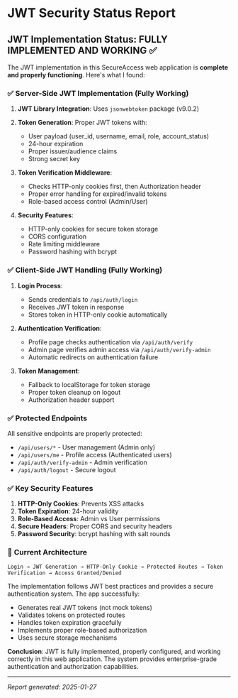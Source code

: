 # JWT Security Status Report

## JWT Implementation Status: **FULLY IMPLEMENTED AND WORKING** ✅

The JWT implementation in this SecureAccess web application is **complete and properly functioning**. Here's what I found:

### ✅ **Server-Side JWT Implementation (Fully Working)**

1. **JWT Library Integration**: Uses `jsonwebtoken` package (v9.0.2)
2. **Token Generation**: Proper JWT tokens with:
   - User payload (user_id, username, email, role, account_status)
   - 24-hour expiration
   - Proper issuer/audience claims
   - Strong secret key

3. **Token Verification Middleware**: 
   - Checks HTTP-only cookies first, then Authorization header
   - Proper error handling for expired/invalid tokens
   - Role-based access control (Admin/User)

4. **Security Features**:
   - HTTP-only cookies for secure token storage
   - CORS configuration
   - Rate limiting middleware
   - Password hashing with bcrypt

### ✅ **Client-Side JWT Handling (Fully Working)**

1. **Login Process**: 
   - Sends credentials to `/api/auth/login`
   - Receives JWT token in response
   - Stores token in HTTP-only cookie automatically

2. **Authentication Verification**:
   - Profile page checks authentication via `/api/auth/verify`
   - Admin page verifies admin access via `/api/auth/verify-admin`
   - Automatic redirects on authentication failure

3. **Token Management**:
   - Fallback to localStorage for token storage
   - Proper token cleanup on logout
   - Authorization header support

### ✅ **Protected Endpoints**

All sensitive endpoints are properly protected:
- `/api/users/*` - User management (Admin only)
- `/api/users/me` - Profile access (Authenticated users)
- `/api/auth/verify-admin` - Admin verification
- `/api/auth/logout` - Secure logout

### ✅ **Key Security Features**

1. **HTTP-Only Cookies**: Prevents XSS attacks
2. **Token Expiration**: 24-hour validity
3. **Role-Based Access**: Admin vs User permissions
4. **Secure Headers**: Proper CORS and security headers
5. **Password Security**: bcrypt hashing with salt rounds

### 🔧 **Current Architecture**

```
Login → JWT Generation → HTTP-Only Cookie → Protected Routes → Token Verification → Access Granted/Denied
```

The implementation follows JWT best practices and provides a secure authentication system. The app successfully:

- Generates real JWT tokens (not mock tokens)
- Validates tokens on protected routes
- Handles token expiration gracefully
- Implements proper role-based authorization
- Uses secure storage mechanisms

**Conclusion**: JWT is fully implemented, properly configured, and working correctly in this web application. The system provides enterprise-grade authentication and authorization capabilities.

---
*Report generated: 2025-01-27*
